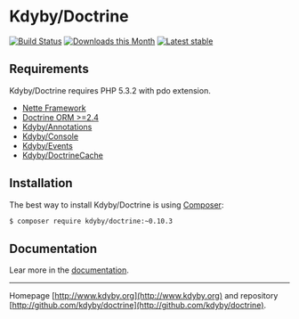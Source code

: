 Kdyby/Doctrine
======

[![Build Status](https://travis-ci.org/Kdyby/Doctrine.svg?branch=nette-2.0)](https://travis-ci.org/Kdyby/Doctrine)
[![Downloads this Month](https://img.shields.io/packagist/dm/kdyby/doctrine.svg)](https://packagist.org/packages/kdyby/doctrine)
[![Latest stable](https://img.shields.io/packagist/v/kdyby/doctrine.svg)](https://packagist.org/packages/kdyby/doctrine)


Requirements
------------

Kdyby/Doctrine requires PHP 5.3.2 with pdo extension.

- [Nette Framework](https://github.com/nette/nette)
- [Doctrine ORM >=2.4](https://github.com/doctrine/orm)
- [Kdyby/Annotations](https://github.com/kdyby/annotations)
- [Kdyby/Console](https://github.com/kdyby/console)
- [Kdyby/Events](https://github.com/kdyby/events)
- [Kdyby/DoctrineCache](https://github.com/kdyby/doctrineCache)


Installation
------------

The best way to install Kdyby/Doctrine is using  [Composer](http://getcomposer.org/):

```sh
$ composer require kdyby/doctrine:~0.10.3
```


Documentation
------------

Lear more in the [documentation](https://github.com/Kdyby/Doctrine/blob/nette-2.0/docs/en/index.md).


-----

Homepage [http://www.kdyby.org](http://www.kdyby.org) and repository [http://github.com/kdyby/doctrine](http://github.com/kdyby/doctrine).
